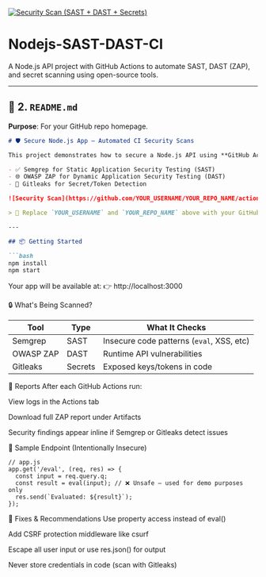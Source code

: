 [![Security Scan (SAST + DAST + Secrets)](https://github.com/SaajidPasha10/Nodejs-SAST-DAST-CI/actions/workflows/security-scan.yml/badge.svg)](https://github.com/SaajidPasha10/Nodejs-SAST-DAST-CI/actions/workflows/security-scan.yml)

# Nodejs-SAST-DAST-CI
A Node.js API project with GitHub Actions to automate SAST, DAST (ZAP), and secret scanning using open-source tools.


---

## 📄 2. `README.md`  
**Purpose**: For your GitHub repo homepage.

```markdown
# 🛡️ Secure Node.js App – Automated CI Security Scans

This project demonstrates how to secure a Node.js API using **GitHub Actions** with:

- ✅ Semgrep for Static Application Security Testing (SAST)
- 🌐 OWASP ZAP for Dynamic Application Security Testing (DAST)
- 🔐 Gitleaks for Secret/Token Detection

![Security Scan](https://github.com/YOUR_USERNAME/YOUR_REPO_NAME/actions/workflows/security-scan.yml/badge.svg)

> 🔁 Replace `YOUR_USERNAME` and `YOUR_REPO_NAME` above with your GitHub details.

---

## 📦 Getting Started

```bash
npm install
npm start
```

Your app will be available at:
👉 http://localhost:3000

🔒 What's Being Scanned?

| Tool      | Type    | What It Checks                            |
| --------- | ------- | ----------------------------------------- |
| Semgrep   | SAST    | Insecure code patterns (`eval`, XSS, etc) |
| OWASP ZAP | DAST    | Runtime API vulnerabilities               |
| Gitleaks  | Secrets | Exposed keys/tokens in code               |

📁 Reports
After each GitHub Actions run:

View logs in the Actions tab

Download full ZAP report under Artifacts

Security findings appear inline if Semgrep or Gitleaks detect issues

🧪 Sample Endpoint (Intentionally Insecure)
```
// app.js
app.get('/eval', (req, res) => {
  const input = req.query.q;
  const result = eval(input); // ❌ Unsafe — used for demo purposes only
  res.send(`Evaluated: ${result}`);
});
```

🔧 Fixes & Recommendations
Use property access instead of eval()

Add CSRF protection middleware like csurf

Escape all user input or use res.json() for output

Never store credentials in code (scan with Gitleaks)


